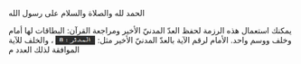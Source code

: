 الحمد لله والصلاة والسلام على رسول الله

يمكنك استعمال هذه الرزمة لحفظ العدّ المدنيّ الأخير ومراجعة القرآن: البطاقات لها أمام وخلف ووسم واحد. الأمام لرقم الآية بالعدّ المدنيّ الأخير مثل: <img style="height:1.15em; vertical-align: -0.2em;" src="./.assets/8.png" width="70"/>
، والخلف للآية الموافقة لذلك العدد م

